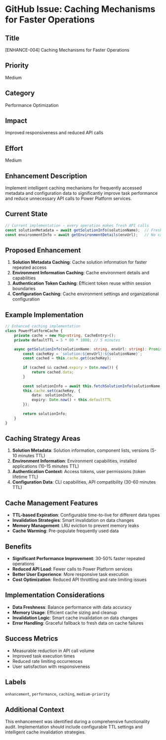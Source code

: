# GitHub Issue: Caching Mechanisms for Faster Operations

## Title
[ENHANCE-004] Caching Mechanisms for Faster Operations

## Priority
Medium

## Category
Performance Optimization

## Impact
Improved responsiveness and reduced API calls

## Effort
Medium

## Enhancement Description
Implement intelligent caching mechanisms for frequently accessed metadata and configuration data to significantly improve task performance and reduce unnecessary API calls to Power Platform services.

## Current State
```typescript
// Current implementation - every operation makes fresh API calls
const solutionMetadata = await getSolutionInfo(solutionName);  // Fresh API call each time
const environmentInfo = await getEnvironmentDetails(envUrl);   // No caching
```

## Proposed Enhancement
1. **Solution Metadata Caching**: Cache solution information for faster repeated access
2. **Environment Information Caching**: Cache environment details and capabilities
3. **Authentication Token Caching**: Efficient token reuse within session boundaries
4. **Configuration Caching**: Cache environment settings and organizational configuration

## Example Implementation
```typescript
// Enhanced caching implementation
class PowerPlatformCache {
    private cache = new Map<string, CacheEntry>();
    private defaultTTL = 5 * 60 * 1000; // 5 minutes

    async getSolutionInfo(solutionName: string, envUrl: string): Promise<SolutionInfo> {
        const cacheKey = `solution:${envUrl}:${solutionName}`;
        const cached = this.cache.get(cacheKey);
        
        if (cached && cached.expiry > Date.now()) {
            return cached.data;
        }
        
        const solutionInfo = await this.fetchSolutionInfo(solutionName, envUrl);
        this.cache.set(cacheKey, {
            data: solutionInfo,
            expiry: Date.now() + this.defaultTTL
        });
        
        return solutionInfo;
    }
}
```

## Caching Strategy Areas
1. **Solution Metadata**: Solution information, component lists, versions (5-10 minutes TTL)
2. **Environment Information**: Environment capabilities, installed applications (10-15 minutes TTL)
3. **Authentication Context**: Access tokens, user permissions (token lifetime TTL)
4. **Configuration Data**: CLI capabilities, API compatibility (30-60 minutes TTL)

## Cache Management Features
- **TTL-based Expiration**: Configurable time-to-live for different data types
- **Invalidation Strategies**: Smart invalidation on data changes
- **Memory Management**: LRU eviction to prevent memory leaks
- **Cache Warming**: Pre-populate frequently used data

## Benefits
- **Significant Performance Improvement**: 30-50% faster repeated operations
- **Reduced API Load**: Fewer calls to Power Platform services
- **Better User Experience**: More responsive task execution
- **Cost Optimization**: Reduced API throttling and rate limiting issues

## Implementation Considerations
- **Data Freshness**: Balance performance with data accuracy
- **Memory Usage**: Efficient cache sizing and cleanup
- **Invalidation Logic**: Smart cache invalidation on data changes
- **Error Handling**: Graceful fallback to fresh data on cache failures

## Success Metrics
- Measurable reduction in API call volume
- Improved task execution times
- Reduced rate limiting occurrences
- User satisfaction with responsiveness

## Labels
`enhancement`, `performance`, `caching`, `medium-priority`

## Additional Context
This enhancement was identified during a comprehensive functionality audit. Implementation should include configurable TTL settings and intelligent cache invalidation strategies.
